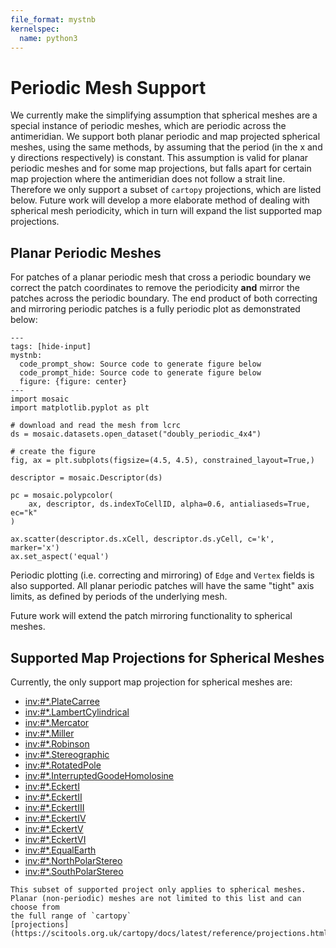 ```yaml
---
file_format: mystnb
kernelspec:
  name: python3
---
```


# Periodic Mesh Support

We currently make the simplifying assumption that spherical meshes are a
special instance of periodic meshes, which are periodic across the antimeridian.
We support both planar periodic and map projected spherical meshes, using the
same methods, by assuming that the period (in the x and y directions
respectively) is constant. This assumption is valid for planar periodic meshes
and for some map projections, but falls apart for certain map projection where
the antimeridian does not follow a strait line. Therefore we only support a
subset of `cartopy` projections, which are listed below. Future work will
develop a more elaborate method of dealing with spherical mesh periodicity,
which in turn will expand the list supported map projections.

## Planar Periodic Meshes

For patches of a planar periodic mesh that cross a periodic boundary we correct
the patch coordinates to remove the periodicity **and** mirror the patches
across the periodic boundary. The end product of both correcting and mirroring
periodic patches is a fully periodic plot as demonstrated below:

```{code-cell} ipython3
---
tags: [hide-input]
mystnb:
  code_prompt_show: Source code to generate figure below
  code_prompt_hide: Source code to generate figure below
  figure: {figure: center}
---
import mosaic
import matplotlib.pyplot as plt

# download and read the mesh from lcrc
ds = mosaic.datasets.open_dataset("doubly_periodic_4x4")

# create the figure
fig, ax = plt.subplots(figsize=(4.5, 4.5), constrained_layout=True,)

descriptor = mosaic.Descriptor(ds)

pc = mosaic.polypcolor(
    ax, descriptor, ds.indexToCellID, alpha=0.6, antialiaseds=True, ec="k"
)

ax.scatter(descriptor.ds.xCell, descriptor.ds.yCell, c='k', marker='x')
ax.set_aspect('equal')
```

Periodic plotting (i.e. correcting and mirroring) of `Edge` and `Vertex` fields
is also supported. All planar periodic patches will have the same "tight" axis
limits, as defined by periods of the underlying mesh.

Future work will extend the patch mirroring functionality to spherical meshes.

## Supported Map Projections for Spherical Meshes

Currently, the only support map projection for spherical meshes are:

- <inv:#*.PlateCarree>
- <inv:#*.LambertCylindrical>
- <inv:#*.Mercator>
- <inv:#*.Miller>
- <inv:#*.Robinson>
- <inv:#*.Stereographic>
- <inv:#*.RotatedPole>
- <inv:#*.InterruptedGoodeHomolosine>
- <inv:#*.EckertI>
- <inv:#*.EckertII>
- <inv:#*.EckertIII>
- <inv:#*.EckertIV>
- <inv:#*.EckertV>
- <inv:#*.EckertVI>
- <inv:#*.EqualEarth>
- <inv:#*.NorthPolarStereo>
- <inv:#*.SouthPolarStereo>

```{Note}
This subset of supported project only applies to spherical meshes.
Planar (non-periodic) meshes are not limited to this list and can choose from
the full range of `cartopy`
[projections](https://scitools.org.uk/cartopy/docs/latest/reference/projections.html).
```

